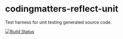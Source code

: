 # codingmatters-reflect-unit
Test harness for unit testing generated source code.


[![Build Status](https://travis-ci.org/flexiooss/codingmatters-reflect-unit.svg?branch=master)](https://travis-ci.org/flexiooss/codingmatters-reflect-unit)
